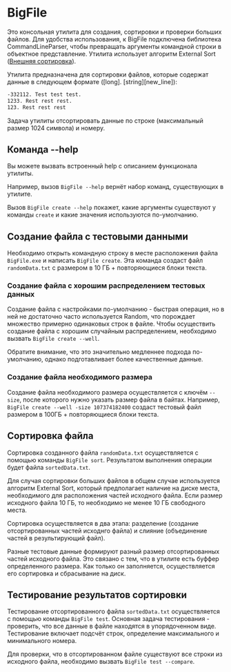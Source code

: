 # BigFile

Это консольная утилита для создания, сортировки и проверки больших файлов.
Для удобства использования, к BigFile подключена библиотека CommandLineParser, чтобы превращать аргументы командной строки в объектное представление.
Утилита использует алгоритм External Sort ([Внешняя сортировка](https://ru.wikipedia.org/wiki/%D0%92%D0%BD%D0%B5%D1%88%D0%BD%D1%8F%D1%8F_%D1%81%D0%BE%D1%80%D1%82%D0%B8%D1%80%D0%BE%D0%B2%D0%BA%D0%B0)).

Утилита предназначена для сортировки файлов, которые содержат данные в следующем формате ([long]. [string][new_line]):
```txt
-332112. Test test test.
1233. Rest rest rest.
123. Rest rest rest 
```
Задача утилиты отсортировать данные по строке (максимальный размер 1024 символа) и номеру.

## Команда --help

Вы можете вызвать встроенный help с описанием функционала утилиты.

Например, вызов `BigFile --help` вернёт набор команд, существующих в утилите.

Вызов `BigFile create --help` покажет, какие аргументы существуют у команды `create` и какие значения используются по-умолчанию.

## Создание файла с тестовыми данными

Необходимо открыть командную строку в месте расположения файла `BigFile.exe` и написать `BigFile create`. 
Эта команда создаст файл `randomData.txt` с размером в 10 ГБ + повторяющиеся блоки текста.

### Создание файла с хорошим распределением тестовых данных

Создание файла с настройками по-умолчанию - быстрая операция, но в ней не достаточно часто используется Random, что порождает множество примерно одинаковых строк в файле. Чтобы осуществить создание файла с хорошим случайным распределением, необходимо вызвать `BigFile create --well`. 

Обратите внимание, что это значительно медленнее подхода по-умолчанию, однако подготавливает более качественные данные.

### Создание файла необходимого размера

Создание файла необходимого размера осуществляется с ключём `--size`, после которого нужно указать размер файла в байтах.
Например, `BigFile create --well -size 107374182400` создаст тестовый файл размером в 100ГБ + повторяющиеся блоки текста.

## Сортировка файла

Сортировка созданного файла `randomData.txt` осуществляется с помощью команды `BigFile sort`.
Результатом выполнения операции будет файла `sortedData.txt`.

Для случая сортировки больших файлов в общем случае используется алгоритм External Sort, который предполагает наличие на диске места, необходимого для расположения частей исходного файла. 
Если размер исходного файла 10 ГБ, то необходимо не менее 10 ГБ свободного места. 

Сортировка осуществляется в два этапа: разделение (создание отсортированных частей исходнго файла) и слияние (объединение частей в результирующий файл).

Разные тестовые данные формируют разный размер отсортированных частей исходного файла. Это связано с тем, что в утилите есть буффер определенного размера. Как только он заполняется, осуществляется его сортировка и сбрасывание на диск.

## Тестирование результатов сортировки

Тестирование отсортированного файла `sortedData.txt` осуществляется с помощью команды `BigFile test`. 
Основная задача тестирования - проверить, что все данные в файле находятся в упорядоченном виде.
Тестирование включает подсчёт строк, определение максимального и минимального номера.

Для проверки, что в отсортированном файле существуют все строки из исходного файла, необходимо вызвать `BigFile test --compare`.


